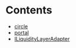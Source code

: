 

# Contents
- [circle](/contracts/middleware/liquidity-layer/interfaces/circle)
- [portal](/contracts/middleware/liquidity-layer/interfaces/portal)
- [ILiquidityLayerAdapter](ILiquidityLayerAdapter.sol/interface.ILiquidityLayerAdapter.md)
